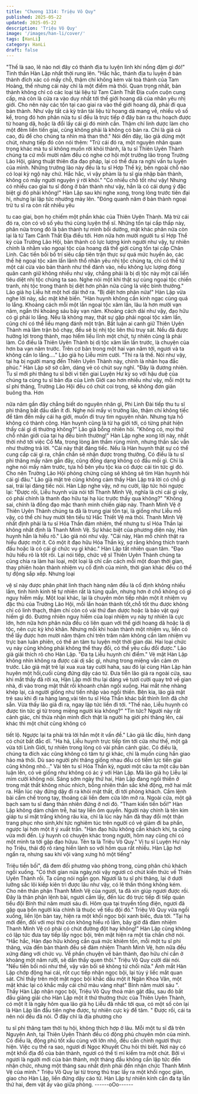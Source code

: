 ```yaml
---
title: "Chương 1314: Triệu Vô Quy"
published: 2025-05-22
updated: 2025-05-22
description: 'Triệu Vô Quy'
image: '/images/han-li/cover/'
tags: [HanLi]
category: HanLi
draft: false
---
```


"Thế là sao, lẽ nào nơi đây có thánh địa tu luyện linh khí nồng
đậm gì đó!" Tinh thần Hàn Lập nhất thời rung lên.
"Hắc hắc, thánh địa tu luyện ở bản thành đích xác có mấy chỗ,
thậm chí không kém vài toà thành của Tam Hoàng, thế nhưng cái
này chỉ là một điểm mà thôi. Quan trọng nhất, bản thành không
chỉ có các loại tài liệu từ Tam Cảnh Thất Địa cuồn cuộn cung cấp,
mà còn là cửa ra vào duy nhất tới thế giới hoang dã của nhân yêu
nhị giới. Cho nên này các tồn tại cao giai ra vào thế giới hoang dã,
phải đi qua bản thành. Như vậy tất cả kỳ trân tài liệu từ hoang dã
mang về, nhiều vô số kể, trong đó hơn phân nửa tu sĩ đều là trực
tiếp ở đây bán ra thu hoạch được từ hoang dã, hoặc là đổi lấy cái
gì đó mình cần. Thậm chí linh dược làm cho một đêm liền tiến
giai, cũng không phải là không có bán ra. Chỉ là giá cả cao, đủ để
cho chúng ta nhìn mà than thở."
Nói đến đây, lão giả dừng một chút, nhưng tiếp đó còn nói thêm:
"Trừ cái đó ra, một nguyên nhân quan trọng khác mà tu sĩ không
muốn rời khỏi thành, là tu sĩ Thiên Uyên Thành chúng ta cứ mỗi
mười năm đều có nghe cơ hội một trưởng lão trong Trường Lão
Hội, giảng thuật thiên địa đạo pháp, lại có thể đưa ra nghi vấn tu
luyện của mình. Những trưởng lão này đều là tu sĩ Hợp Thể kỳ,
bên ngoài chỗ nào có loại kỳ ngộ này chứ. Hắc hắc, vì vậy phàm
là tu sĩ gia nhập bản thành, không có mấy người nguyện ý rời
khỏi."
"Có nhiều chỗ tốt như vậy! Nhưng có nhiều cao giai tu sĩ đóng ở
bản thành như vậy, hẳn là có cái dụng ý đặc biệt gì đó phải
không!" Hàn Lập sau khi nghe xong, trong lòng trước tiên đại hỉ,
nhưng lại lập tức nhướng mày lên.
"Đóng quanh năm ở bản thành ngoại trừ tu sĩ ra còn rất nhiều yêu

tu cao giai, bọn họ chiếm một phần khác của Thiên Uyên Thành.
Mà trừ cái đó ra, còn có vô số yêu thú cùng luyện thể sĩ. Những
tồn tại cấp thấp này, phân nửa trong đó là bản thành tự mình bồi
dưỡng, mặt khác phân nửa còn lại là từ Tam Cảnh Thất Địa điều
tới. Hơn nữa hơn mười người tu sĩ Hợp Thể kỳ của Trường Lão
Hội, bản thành có lực lượng kinh người như vậy, tự nhiên chính là
nhằm vào ngoại tộc của hoang dã thế giới cùng tồn tại cấp Chân
Linh. Các tiền bối bố trí siêu cấp tiên trận thực sự quá mức huyền
ảo, các thế hệ ngoại tộc xâm lấn lãnh thổ nhân yêu nhị tộc chúng
ta, chỉ có thể từ một cái cừa vào bản thành như thế đánh vào, nếu
không lực lượng đóng quân canh giữ không nhiều như vậy, chẳng
phải là bị dị tộc này một cái liền tiêu diệt nhị tộc chúng ta sao.
Nghe nói một khi thật sự cùng ngoại tộc chiến tranh, nhị tộc trong
thành bị diệt hơn phân nửa cũng là việc bình thường."
Lão giả họ Liễu hít một hơi dài thở ra.
"Bị diệt hơn phân nửa!" Hàn Lập vừa nghe lời này, sắc mặt khẽ
biến.
"Hàn huynh không cần kinh ngạc cùng quá lo lắng. Khoảng cách
mỗi một lần ngoại tộc xâm lấn, lâu là hơn mười vạn năm, ngắn thì
khoảng sáu bảy vạn năm. Khoảng cách dài như vậy, đạo hữu có
gì phải lo lắng. Nếu là không may, thật sự gặp phải ngoại tộc xâm
lấn, cũng chỉ có thể liều mạng đánh một trận. Bất luận ai canh giữ
Thiên Uyên Thành mà lâm trận bỏ chạy, đều sẽ bị nhị tộc liên thủ
truy sát. Nếu đã được hưởng lợi trong thành, mạo hiểm liều lĩnh
một chút, tự nhiên cũng là phải làm. Có điều là Thiên Uyên Thành
bị dị tộc xâm lấn lần trước, là chuyện của hơn ba vạn năm trước.
Trên cơ bản trong một hai vạn năm tới, ngươi và ta không cần lo
lắng...." Lão giả họ Liễu mỉm cười.
"Thì ra là thế. Nói như vậy, tại hạ bị người mang đến Thiên Uyên
Thành này, chính là nhân họa đắc phúc." Hàn Lập sờ sờ cằm,
dáng vẻ có chút suy nghĩ.
"Đây là đương nhiên. Tu sĩ mới phi thăng tu sĩ bởi vì tiến giai
Luyện Hư kỳ so với hậu duệ của chúng ta cùng tu sĩ bản địa của
Linh Giới cao hơn nhiều như vậy, mỗi một tu sĩ phi thăng, Trường
Lão Hội đều có chút coi trọng, sẽ không đơn giản buông tha. Hơn

nữa năm gần đây chẳng biết do nguyên nhân gì, Phi Linh Đài tiếp
thu tu sĩ phi thăng bắt đầu dần ít đi. Nghe nói mấy vị trưởng lão,
thậm chí không tiếc để tâm đến mấy cái hạ giới, muốn đi truy tìm
nguyên nhân. Nhưng tựa hồ không có thành công. Hàn huynh
cũng là từ hạ giới tới, có từng phát hiện thấy cái gì dị thường
không?" Lão giả bỗng nhiên hỏi.
"Không có, mọi thứ chỗ nhân giới của tại hạ đều bình thường!"
Hàn Lập nghe xong lời này, nhất thời nhớ tới việc Cổ Ma, trong
lòng âm thầm rùng mình, nhưng thần sắc vẫn như thường trả lời.
"Cái này thật đáng tiếc. Nếu là Hàn huynh thật sự có thể cung cấp
cái gì ra, chắn chắn sẽ nhận được trọng thưởng. Có điều là tu sĩ
phi thăng mấy năm gần đây, cũng đồng dạng không có đầu mối
gì. Chỉ là nghe nói mấy năm trước, tựa hồ bên yêu tộc kia có
được cái tin tức gì đó. Cho nên Trường Lão Hội phỏng chừng
cũng sẽ không sẽ tìm Hàn huynh hỏi cái gì đâu." Lão giả mặt trẻ
cũng không cảm thấy Hàn Lập trả lời có chỗ gì sai, trái lại đáng
tiếc nói.
Hàn Lập nghe vậy, nở nụ cười, lập tức hỏi ngược lại: "Được rồi,
Liễu huynh vừa nói tới Thanh Minh Vệ, nghĩa là chỉ cái gì vậy, có
phải chính là thanh đạo hữu tại hạ lúc trước thấy qua không?"
"Không sai, chính là đồng đạo mặc thanh minh chiến giáp này.
Thanh Minh Vệ ở Thiên Uyên Thành chúng ta đã là trung giai tồn
tại, là giống như Liễu mỗ vậy, có thể chỉ huy mười tên tiểu tử Hắc
Thiết Vệ mà thôi. Thanh Minh Vệ nhất định phải là tu sĩ Hóa Thần
đảm nhiệm, thế nhưng tu sĩ Hóa Thần lại không nhất định là
Thanh Minh Vệ. Sự khác biệt của phương diện này, Hàn huynh
hẳn là hiểu rõ." Lão giả nói như vậy.
"Cái này, Hàn mỗ chính thật ra hiểu được một ít. Có một ít đạo
hữu Hóa Thần kỳ, sợ rằng không thích tranh đấu hoặc là có cái gì
chức vụ gì khác." Hàn Lập tất nhiên quan tâm.
"Đạo hữu hiểu rõ là tốt rồi. Lại nói tiếp, chức vệ sĩ Thiên Uyên
Thành chúng ta cũng chia ra làm hai loại, một loại là chỉ cần cách
mỗi một đoạn thời gian, thay phiên hoàn thành nhiệm vụ cố định
của mình, thời gian khác đều có thể tự động sắp xếp. Nhưng loại

vệ sĩ này được phân phát linh thạch hàng năm đều là cố định
không nhiều lắm, tình hình kinh tế tự nhiên rất là túng quẫn,
nhưng hơn ở chỗ không có gì nguy hiểm mấy. Một loại khác, lại là
chuyên môn tiếp nhận một ít nhiệm vụ đặc thù của Trường Lão
Hội, mỗi lần hoàn thành tốt,chỗ tốt thu được không chỉ có linh
thạch, thậm chí còn có vài thứ đan dược hoặc là bảo vật quý hiếm
gì đó.
Đương nhiên nguy hiểm của loại nhiệm vụ này tự nhiên là cực
lớn, hơn nữa hơn phân nửa đều có liên quan với thế giới hoang
dã hoặc là dị tộc, nên cực kỳ khó khăn. Nhưng mỗi khi hoàn thành
một nhiệm vụ, liền có thể lấy được hơn mười năm thậm chí trên
trăm năm không cần làm nhiệm vụ trực ban luân phiên, có thể an
tâm tu luyện một thời gian dài. Hai loại chức vụ này cũng không
phải không thể thay đổi, có thể yêu cầu đổi được." Lão giả giải
thích rõ cho Hàn Lập.
"Đa tạ Liễu huynh chỉ điểm." Vẻ mặt Hàn Lập không nhìn không
ra được cái dị sắc gì, nhưng trong miệng vẫn cảm ơn trước.
Lão giả mặt trẻ lại xua xua tay cười haha, sau đó lại cùng Hàn
Lập hàn huyên một hồi,cuối cùng đứng dậy cáo từ.
Đưa tiễn lão giả ra ngoài cửa, sau khi mắt thấy đã rời xa, Hàn Lập
mới thu lại dáng vẻ tươi cười quay trở về gian nhà, đi vào trong
mật thất rồi khoanh chân ngồi xuống.
Hai mắt nhẹ nhàng khép lại, cả người giống như tiến nhập vào
ngồi thiền.
Bên kia, lão giả mặt trẻ sau khi đi ra hàng lang,vài tên tu sĩ Hóa
Thần khác bất thình lình đã chờ sẵn.
Vừa thấy lão giả đi ra, ngay lập tức liền đi tới.
"Thế nào, Liễu huynh có được tin tức gì từ trong miệng người kia
không?"
"Tin tức? Người này rất cảnh giác, chỉ thừa nhận mình đích thật là
người hạ giới phi thăng lên, cái khác thì một chút cũng không có

tiết lộ. Ngược lại ta phải trả lời hắn một ít vấn đề." Lão giả lắc đầu,
hình dạng có chút bất đắc dĩ.
"Ha hả, Liễu huynh trực tiếp tìm tới cửa như thế, một gã vừa tới
Linh Giới, tự nhiên trong lòng có vài phần cảnh giác. Có điều là,
chúng ta đích xác cũng không có tâm tư gì khác, chỉ là muốn cùng
hắn giao hảo mà thôi. Dù sao người phi thăng giống nhau đều có
tiềm lực tiến giai cũng không nhỏ..."
Vài tên tu sĩ Hóa Thần kỳ, ngươi một câu ta một câu bàn luận lên,
có vẻ giống như không có ác ý với Hàn Lập.
Mà lão giả họ Liễu lại mỉm cười không nói.
Sáng sớm ngày thứ hai, Hàn Lập đang ngồi thiền ở trong mật thất
không nhúc nhích, bỗng nhiên thần sắc khẽ động, mở hai mắt ra.
Hắn lúc này đứng dậy đi ra khỏi mật thất, đi tới phòng khách.
Cầm lệnh bài cấm chế trong tay, thoáng cái liền đem cửa lớn mở
ra.
Ngoài cửa, một gã bạch sam tu sĩ đang thản nhiên đứng ở nơi
đó.
"Tham kiến tiền bối!" Hàn Lập không dám chậm trễ, hai tay liền
ôm quyền.
Người này chính là tên kim giáp tu sĩ mặt trắng không râu kia, chỉ
là lúc này hắn đã thay đổi một thân trang phục nho sinh,khí tức
nghiêm túc trên người có vẻ giảm đi ba phần, ngược lại hơn một
ít ý xuất trần.
"Hàn đạo hữu không cần khách khí, ta cũng vừa mới đến. Lý
huynh có chuyện khác trong người, hôm nay cũng chỉ có một
mình ta tới gặp đạo hữuu. Tên ta là Triệu Vô Quy." Vị tu sĩ Luyện
Hư này họ Triệu, thái độ rõ ràng hiền lành so với hôm qua rất
nhiều.
Hàn Lập hơi ngẩn ra, nhưng sau khi vội vàng xưng hô một tiếng"

Triệu tiền bối", đã đem đối phương vào phòng trong, cùng phân
chủ khách ngồi xuống.
"Có thời gian nửa ngày,nói vậy ngươi có chút kiến thức về Thiên
Uyên Thành rồi. Ta cũng nói ngắn gọn. Ngươi là tu sĩ phi thăng,
lại ở dưới lưỡng sắc lôi kiếp kiên trì được lâu như vậy, có lẽ thần
thông không kém. Cho nên thân phận Thanh Minh Vệ của ngươi,
ta đã xin giúp ngươi được rồi. Đây là thân phận lệnh bài, ngươi
cầm lấy, đến lúc đó trực tiếp đi tiếp quản tiểu đội Bính thứ năm
mươi sáu đi. Hôm qua tại truyền tống điện, ngươi đã gặp qua bốn
người kia chính là thuộc về tiểu đội đó." Triệu Vô Quy vừa ngồi
xuống, liền lộn bàn tay, hiện ra một khối ngọc bội xanh biếc, đưa
tới.
"Tại hạ mới đến, đối với mọi thứ còn không hiểu rõ lắm, bây giờ
đã đảm nhiệm Thanh Minh Vệ có phải có chút đường đột hay
không!" Hàn Lập cũng không có lập tức đưa tay tiếp lấy ngọc bội,
trên mặt hiện ra một tia chần chờ nói.
"Hắc hắc, Hàn đạo hữu không cần quá mức khiêm tốn, mỗi một tu
sĩ phi thăng, vừa đến bản thành đều sẽ đảm nhiệm Thanh Minh
Vệ, hơn nữa đều xứng đáng với chức vụ. Về phần chuyện về bản
thành, đạo hữu chỉ cần ở khoảng một năm rưỡi, sẽ dần thấy quen
thôi." Triệu Vô Quy cười dài nói.
"Nếu tiền bối nói như thế, vậy vãn bối sẽ không từ chối nữa." Ánh
mắt Hàn Lập chớp động hai cái, rốt cục tiếp nhận ngọc bội, lại tùy
ý liếc mắt quan sát.
Chỉ thấy trên một mặt ngọc bội khắc dấu một ít Ngân Khoa Văn,
một mặt khác lại có khắc mấy cái chữ màu vàng nhạt" Bính năm
mươi sáu ".
Thấy Hàn Lập nhận ngọc bội, Triệu Vô Quy thoả mãn gật đầu,
sau đó bắt đầu giảng giải cho Hàn Lập một ít thứ thường thức
của Thiên Uyên Thành, có một ít là ngày hôm qua lão giả họ Liễu
đã nhắc tới qua, có một số còn lại là Hàn Lập lần đầu tiên nghe
được, tự nhiên cực kỳ để tâm.
" Được rồi, cái ta nên nói đều đã nói. Ở đây chỉ là địa phương cho

tu sĩ phi thăng tạm thời tụ hội, không thích hợp ở lâu. Mỗi một tu sĩ
đã trên Nguyên Anh, tại Thiên Uyên Thành đều có động phủ
chuyên môn của mình. Có điều là, động phủ tốt xấu cùng với lớn
nhỏ, đều cần chính ngươi thực hiện. Việc cụ thể ra sao, ngươi đi
Ngọc Khuyết Chu hỏi thì biết. Nơi này có một khối địa đồ của bản
thành, ngươi có thể tỉ mỉ kiểm tra một chút. Bởi vì ngươi là người
mới của bản thành, một tháng đầu không cần lập tức đến nhận
chức, nhưng một tháng sau nhất định phải đến nhận chức Thanh
Minh Vệ của mình." Triệu Vô Quy lại từ trong thủ trạc lấy ra một
khối ngọc giản, giao cho Hàn Lập, liền đứng dậy cáo từ.
Hàn Lập tự nhiên kính cẩn đa tạ lần thứ hai, đem vật ấy vào giữa
phòng.
------oOo------
